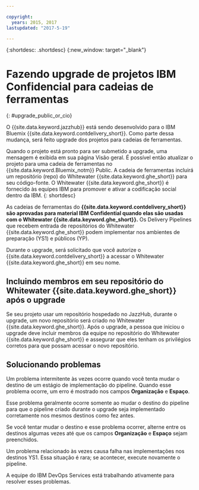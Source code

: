 ```yaml
---

copyright:
  years: 2015, 2017
lastupdated: "2017-5-19"

---
```


{:shortdesc: .shortdesc}
{:new_window: target="_blank"}

# Fazendo upgrade de projetos IBM Confidencial para cadeias de ferramentas 
{: #upgrade_public_or_cio}

O {{site.data.keyword.jazzhub}} está sendo desenvolvido para o IBM Bluemix {{site.data.keyword.contdelivery_short}}. Como parte dessa mudança, será feito upgrade dos projetos para cadeias de ferramentas.

Quando o projeto está pronto para ser submetido a upgrade, uma mensagem é exibida em sua página Visão geral. É possível então atualizar o projeto para uma cadeia de ferramentas no {{site.data.keyword.Bluemix_notm}} Public. A cadeia de ferramentas incluirá um repositório (repo) do Whitewater {{site.data.keyword.ghe_short}} para seu código-fonte. O Whitewater {{site.data.keyword.ghe_short}} é fornecido às equipes IBM para promover e ativar a codificação social dentro da IBM. 
{: shortdesc}

As cadeias de ferramentas do **{{site.data.keyword.contdelivery_short}} são aprovadas para material IBM Confidential quando elas são usadas com o Whitewater {{site.data.keyword.ghe_short}}.** Os Delivery Pipelines que recebem entrada de repositórios do Whitewater {{site.data.keyword.ghe_short}} podem implementar nos ambientes de preparação (YS1) e públicos (YP).

Durante o upgrade, será solicitado que você autorize o {{site.data.keyword.contdelivery_short}} a acessar o Whitewater {{site.data.keyword.ghe_short}} em seu nome.

## Incluindo membros em seu repositório do Whitewater {{site.data.keyword.ghe_short}} após o upgrade

Se seu projeto usar um repositório hospedado no JazzHub, durante o upgrade, um novo repositório será criado no Whitewater {{site.data.keyword.ghe_short}}. Após o upgrade, a pessoa que iniciou o upgrade deve incluir membros da equipe no repositório do Whitewater {{site.data.keyword.ghe_short}} e assegurar que eles tenham os privilégios corretos para que possam acessar o novo repositório.

## Solucionando problemas

Um problema intermitente às vezes ocorre quando você tenta mudar o destino de um estágio de implementação do pipeline. Quando esse problema ocorre, um erro é mostrado nos campos **Organização** e **Espaço**.

Esse problema geralmente ocorre somente ao mudar o destino do pipeline para que o pipeline criado durante o upgrade seja implementado corretamente nos mesmos destinos como fez antes.

Se você tentar mudar o destino e esse problema ocorrer, alterne entre os destinos algumas vezes até que os campos **Organização** e **Espaço** sejam preenchidos.

Um problema relacionado às vezes causa falha nas implementações nos destinos YS1. Essa situação é rara; se acontecer, execute novamente o pipeline.

A equipe do IBM DevOps Services está trabalhando ativamente para resolver esses problemas.
